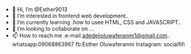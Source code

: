 - 👋 Hi, I’m @Esther9013
- 👀 I’m interested in frontend web development..
- 🌱 I’m currently learning .how to usee HTML, CSS and JAVASCRIPT..
- 💞️ I’m looking to collaborate on ...
- 📫 How to reach me .e-mail:adedejioluwaferanmi1@gmail.com..
     whatsapp:09068863967
     fb:Esther Oluwaferanmi
     Instagram: socialfifi
<!---
Esther9013/Esther9013 is a ✨ special ✨ repository because its `README.md` (this file) appears on your GitHub profile.
You can click the Preview link to take a look at your changes.
--->
